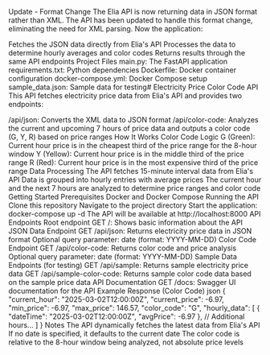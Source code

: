 Update - Format Change
The Elia API is now returning data in JSON format rather than XML. The API has been updated to handle this format change, eliminating the need for XML parsing. Now the application:

Fetches the JSON data directly from Elia's API
Processes the data to determine hourly averages and color codes
Returns results through the same API endpoints
Project Files
main.py: The FastAPI application
requirements.txt: Python dependencies
Dockerfile: Docker container configuration
docker-compose.yml: Docker Compose setup
sample_data.json: Sample data for testing# Electricity Price Color Code API
This API fetches electricity price data from Elia's API and provides two endpoints:

/api/json: Converts the XML data to JSON format
/api/color-code: Analyzes the current and upcoming 7 hours of price data and outputs a color code (G, Y, R) based on price ranges
How It Works
Color Code Logic
G (Green): Current hour price is in the cheapest third of the price range for the 8-hour window
Y (Yellow): Current hour price is in the middle third of the price range
R (Red): Current hour price is in the most expensive third of the price range
Data Processing
The API fetches 15-minute interval data from Elia's API
Data is grouped into hourly entries with average prices
The current hour and the next 7 hours are analyzed to determine price ranges and color code
Getting Started
Prerequisites
Docker and Docker Compose
Running the API
Clone this repository
Navigate to the project directory
Start the application:
docker-compose up -d
The API will be available at http://localhost:8000
API Endpoints
Root endpoint
GET /: Shows basic information about the API
JSON Data Endpoint
GET /api/json: Returns electricity price data in JSON format
Optional query parameter: date (format: YYYY-MM-DD)
Color Code Endpoint
GET /api/color-code: Returns color code and price analysis
Optional query parameter: date (format: YYYY-MM-DD)
Sample Data Endpoints (for testing)
GET /api/sample: Returns sample electricity price data
GET /api/sample-color-code: Returns sample color code data based on the sample price data
API Documentation
GET /docs: Swagger UI documentation for the API
Example Response (Color Code)
json
{
  "current_hour": "2025-03-02T12:00:00Z",
  "current_price": -6.97,
  "min_price": -6.97,
  "max_price": 146.57,
  "color_code": "G",
  "hourly_data": [
    {
      "dateTime": "2025-03-02T12:00:00Z",
      "avgPrice": -6.97
    },
    // Additional hours...
  ]
}
Notes
The API dynamically fetches the latest data from Elia's API
If no date is specified, it defaults to the current date
The color code is relative to the 8-hour window being analyzed, not absolute price levels

